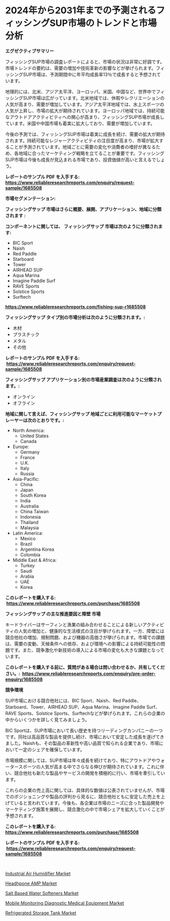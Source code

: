 <p><h1>2024年から2031年までの予測されるフィッシングSUP市場のトレンドと市場分析</h1></p><p><strong>エグゼクティブサマリー</strong></p>
<p><p>フィッシングSUP市場の調査レポートによると、市場の状況は非常に好調です。市場トレンドの要約は、需要の増加や技術革新の影響などが挙げられます。フィッシングSUP市場は、予測期間中に年平均成長率13％で成長すると予想されています。</p><p>地理的には、北米、アジア太平洋、ヨーロッパ、米国、中国など、世界中でフィッシングSUP市場は広がっています。北米地域では、休暇やレクリエーションの人気が高まり、需要が増加しています。アジア太平洋地域では、水上スポーツの人気が上昇し、市場の拡大が期待されています。ヨーロッパ地域では、持続可能なアウトドアアクティビティへの関心が高まり、フィッシングSUP市場が成長しています。米国や中国市場も着実に拡大しており、需要が増加しています。</p><p>今後の予測では、フィッシングSUP市場は着実に成長を続け、需要の拡大が期待されます。持続可能なレジャーアクティビティの注目度が高まり、市場が拡大することが予測されています。地域ごとに需要の変化や消費者の嗜好が異なるため、各地域に合ったマーケティング戦略を立てることが重要です。フィッシングSUP市場は今後も成長が見込まれる市場であり、投資価値が高いと言えるでしょう。</p></p>
<p><strong>レポートのサンプル PDF を入手する: <a href="https://www.reliableresearchreports.com/enquiry/request-sample/1685508">https://www.reliableresearchreports.com/enquiry/request-sample/1685508</a></strong></p>
<p><strong>市場セグメンテーション:</strong></p>
<p><strong> フィッシングサップ 市場はさらに概要、展開、アプリケーション、地域に分類されます :</strong></p>
<p><strong>コンポーネントに関しては、 フィッシングサップ 市場は次のように分類されます: &nbsp;</strong></p>
<p><ul><li>BIC Sport</li><li>Naish</li><li>Red Paddle</li><li>Starboard</li><li>Tower</li><li>AIRHEAD SUP</li><li>Aqua Marina</li><li>Imagine Paddle Surf</li><li>RAVE Sports</li><li>Solstice Sports</li><li>Surftech</li></ul></p>
<p><strong><a href="https://www.reliableresearchreports.com/fishing-sup-r1685508">https://www.reliableresearchreports.com/fishing-sup-r1685508</a></strong></p>
<p><strong> フィッシングサップ タイプ別の市場分析は次のように分類されます。:</strong></p>
<p><ul><li>木材</li><li>プラスチック</li><li>メタル</li><li>その他</li></ul></p>
<p><strong>レポートのサンプル PDF を入手する: &nbsp;<a href="https://www.reliableresearchreports.com/enquiry/request-sample/1685508">https://www.reliableresearchreports.com/enquiry/request-sample/1685508</a></strong></p>
<p><strong> フィッシングサップ アプリケーション別の市場産業調査は次のように分類されます。:</strong></p>
<p><ul><li>オンライン</li><li>オフライン</li></ul></p>
<p><strong>地域に関して言えば、フィッシングサップ 地域ごとに利用可能なマーケットプレーヤーは次のとおりです。:</strong></p>
<p><ul>
    <li>
        North America:
        <ul>
            <li>United States</li>
            <li>Canada</li>
        </ul>
    </li>
    <li>
        Europe:
        <ul>
            <li>Germany</li>
            <li>France</li>
            <li>U.K.</li>
            <li>Italy</li>
            <li>Russia</li>
        </ul>
    </li>
    <li>
        Asia-Pacific:
        <ul>
            <li>China</li>
            <li>Japan</li>
            <li>South Korea</li>
            <li>India</li>
            <li>Australia</li>
            <li>China Taiwan</li>
            <li>Indonesia</li>
            <li>Thailand</li>
            <li>Malaysia</li>
        </ul>
    </li>
    <li>
        Latin America:
        <ul>
            <li>Mexico</li>
            <li>Brazil</li>
            <li>Argentina Korea</li>
            <li>Colombia</li>
        </ul>
    </li>
    <li>
        Middle East & Africa:
        <ul>
            <li>Turkey</li>
            <li>Saudi</li>
            <li>Arabia</li>
            <li>UAE</li>
            <li>Korea</li>
        </ul>
    </li>
    </ul></p>
<p><strong>このレポートを購入する: &nbsp;<a href="https://www.reliableresearchreports.com/purchase/1685508">https://www.reliableresearchreports.com/purchase/1685508</a></strong></p>
<p><strong>フィッシングサップ の主な推進要因と障壁 市場</strong></p>
<p><p>キードライバーはサーフィンと漁業の組み合わせることによる新しいアクティビティの人気の増加と、健康的な生活様式の注目が挙げられます。一方、障壁には競合他社の増加、規制問題、および機器の高価さが挙げられます。市場での課題は、需要の変動、天候条件への依存、および環境への影響による持続可能性の問題です。また、競争激化や新技術の導入による市場の変化も大きな課題となっています。</p></p>
<p><strong>このレポートを購入する前に、質問がある場合は問い合わせるか、共有してください。:&nbsp; <a href="https://www.reliableresearchreports.com/enquiry/pre-order-enquiry/1685508">https://www.reliableresearchreports.com/enquiry/pre-order-enquiry/1685508</a></strong></p>
<p><strong>競争環境</strong></p>
<p><p>SUP市場における競合他社には、BIC Sport、Naish、Red Paddle、Starboard、Tower、AIRHEAD SUP、Aqua Marina、Imagine Paddle Surf、RAVE Sports、Solstice Sports、Surftechなどが挙げられます。これらの企業の中からいくつかを詳しく見てみましょう。</p><p>BIC Sportは、SUP市場において長い歴史を持つリーディングカンパニーの一つです。同社は高品質な製品を提供し続け、市場において安定した成長を遂げてきました。Naishも、その製品の革新性や高い品質で知られる企業であり、市場において一定のシェアを確保しています。</p><p>市場規模に関しては、SUP市場は年々成長を続けており、特にアウトドアやウォータースポーツの人気が高まる中でさらなる伸びが期待されています。これに伴い、競合他社も新たな製品やサービスの開発を積極的に行い、市場を牽引しています。</p><p>これらの企業の売上高に関しては、具体的な数値は公表されていませんが、市場でのポジショニングや製品の評判から見るに、競合他社ともに安定した売上を上げていると言われています。今後も、各企業は市場のニーズに合った製品開発やマーケティング施策を展開し、競合激化の中で市場シェアを拡大していくことが予想されます。</p></p>
<p><strong>このレポートを購入する: &nbsp; <a href="https://www.reliableresearchreports.com/purchase/1685508">https://www.reliableresearchreports.com/purchase/1685508</a></strong></p>
<p><strong>レポートのサンプル PDF を入手する: &nbsp;<a href="https://www.reliableresearchreports.com/enquiry/request-sample/1685508">https://www.reliableresearchreports.com/enquiry/request-sample/1685508</a></strong><strong></strong></p>
<p>&nbsp;</p>
<p><p><a href="https://github.com/gamblestampleyjenny50m5sl6/Market-Research-Report-List-2/blob/main/industrial-air-humidifier-market.md">Industrial Air Humidifier Market</a></p><p><a href="https://github.com/wwwkeltoum/Market-Research-Report-List-3/blob/main/headhpone-amp-market.md">Headhpone AMP Market</a></p><p><a href="https://issuu.com/reportprime-2/docs/salt-based-water-softeners-market-size-2030.pptx">Salt Based Water Softeners Market</a></p><p><a href="https://simplistic-meeting-7ee.notion.site/Mobile-Monitoring-Diagnostic-Medical-Equipment-Market-Analysis-Its-CAGR-Market-Segmentation-and-Gl-ac2107a83e00404b9f9627376611cc01">Mobile Monitoring Diagnostic Medical Equipment Market</a></p><p><a href="https://view.publitas.com/reportprime-1/refrigerated-storage-tank-market-size-reveals-the-best-marketing-channels-in-global-industry/">Refrigerated Storage Tank Market</a></p></p>